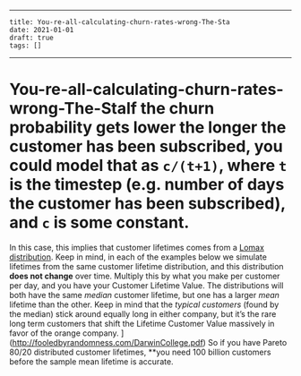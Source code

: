 
---
    title: You-re-all-calculating-churn-rates-wrong-The-Sta
    date: 2021-01-01    
    draft: true
    tags: []
---
# You-re-all-calculating-churn-rates-wrong-The-StaIf the churn probability gets lower the longer the customer has been subscribed, you could model that as `c/(t+1)`, where `t` is the timestep (e.g. number of days the customer has been subscribed), and `c` is some constant.
In this case, this implies that customer lifetimes comes from a [Lomax distribution](https://en.wikipedia.org/wiki/Lomax_distribution).
Keep in mind, in each of the examples below we simulate lifetimes from the same customer lifetime distribution, and this distribution **does not change** over time.
Multiply this by what you make per customer per day, and you have your Customer Lifetime Value.
The distributions will both have the same *median* customer lifetime, but one has a larger *mean* lifetime than the other.
Keep in mind that the *typical customers* (found by the median) stick around equally long in either company, but it’s the rare long term customers that shift the Lifetime Customer Value massively in favor of the orange company.
](http://fooledbyrandomness.com/DarwinCollege.pdf) So if you have Pareto 80/20 distributed customer lifetimes, **you need 100 billion customers before the sample mean lifetime is accurate.
